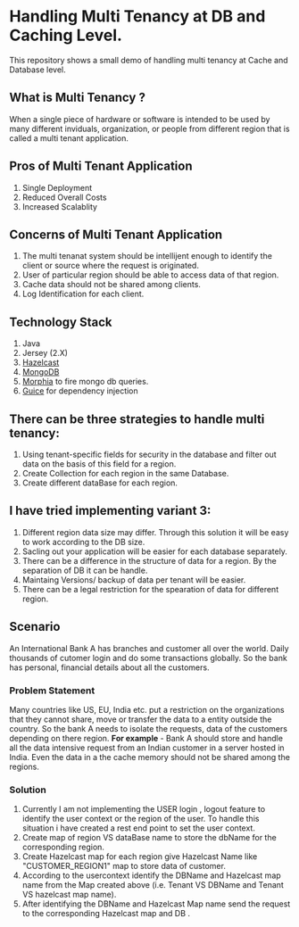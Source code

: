 # Handling Multi Tenancy at DB and Caching Level.
This repository shows a small demo of handling multi tenancy at Cache and Database level.
 
## What is Multi Tenancy ?
When a single piece of hardware or software is intended to be used by many different inviduals, organization, or people from different region that is called a multi tenant application. 
## Pros of Multi Tenant Application 
1. Single Deployment
2. Reduced Overall Costs
3. Increased Scalablity
 
## Concerns of Multi Tenant Application
1. The multi tenanat system should be intellijent enough to identify the client or source where the request is originated.
2. User of particular region should be able to access data of that region.
3. Cache data should not be shared among clients. 
4. Log Identification for each client.
 
## Technology Stack
1. Java
2. Jersey (2.X)
3. [Hazelcast](https://docs.hazelcast.org/docs/3.3/manual/html-single/hazelcast-documentation.html#introduction "Hazelcast Introduction")
4. [MongoDB](https://docs.mongodb.com/ "MongoDB Docs")
5. [Morphia](http://morphiaorg.github.io/morphia/1.3/ "Getting Started Morphia") to fire mongo db queries.
6. [Guice](https://github.com/google/guice) for dependency injection
 
## There can be three strategies to handle multi tenancy:
 
1. Using tenant-specific fields for security in the database and filter out data on the basis of this field for a region.
2. Create Collection for each region in the same Database.
3. Create different dataBase for each region.
 
## I have tried implementing variant 3:
 
1. Different region data size may differ. Through this solution it will be easy to work according to the DB size.
2. Sacling out your application will be easier for each database separately.
3. There can be a difference in the structure of data for a region. By the separation of DB it can be handle.
4. Maintaing Versions/ backup of data per tenant will be easier.
5. There can be a legal restriction for the spearation of data for different region.
 
## Scenario
An International Bank A has branches and customer all over the world. Daily thousands of cutomer login and do some transactions globally. So the bank has personal, financial details about all the customers. 
 
### Problem Statement
Many countries like US, EU, India etc. put a restriction on the organizations that they cannot share, move or transfer the data to a entity outside the country. So the bank A needs to isolate the requests, data of the customers depending on there region.
**For example** - Bank A should store and handle all the data intensive request from an Indian customer in a server hosted in India. Even the data in a the cache memory should not be shared among the regions.
 
### Solution
1. Currently I am not implementing the USER login , logout feature to identify the user context or the region of the user. To handle this situation i have created a rest end point to set the user context.
2. Create map of region VS dataBase name to store the dbName for the corresponding region.
3. Create Hazelcast map for each region give Hazelcast Name like "CUSTOMER_REGION1" map to store data of customer.
4. According to the usercontext identify the DBName and Hazelcast map name from the Map created above (i.e. Tenant VS DBName and Tenant VS hazelcast map name).
5. After identifying the DBName and Hazelcast Map name send the request to the corresponding Hazelcast map and DB .

